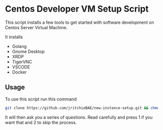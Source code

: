 # Centos Developer VM Setup Script

This script installs a few tools to get started with software development on Centos Server Virtual Machine.

It installs
* Golang
* Gnome Desktop
* XRDP
* TigerVNC
* VSCODE
* Docker

## Usage

To use this script run this command
```bash  
git clone https://github.com/jritchieBAE/new-instance-setup.git && chmod +x ./new-instance-setup/setup.sh && sudo ./new-instance-setup/setup.sh
```

It will then ask you a series of questions. Read carefully and press 1 if you want that and 2 to skip the process.


